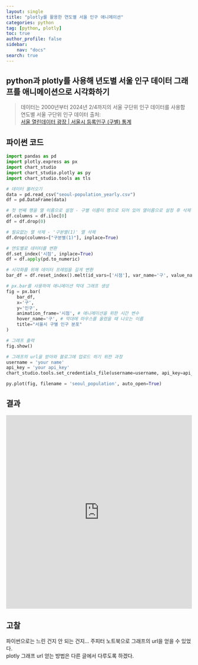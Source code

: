 ```yaml
---
layout: single
title: "plotly를 활용한 연도별 서울 인구 애니메이션"
categories: python
tag: [python, plotly]
toc: true
author_profile: false
sidebar:
    nav: "docs"
search: true
---
```


## python과 plotly를 사용해 년도별 서울 인구 데이터 그래프를 애니메이션으로 시각화하기
> 데이터는 2000년부터 2024년 2/4까지의 서울 구단위 인구 데이터를 사용함   
> 연도별 서울 구단위 인구 데이터 출처:     
> [서울 열린데이터 광장 | 서울시 등록인구 (구별) 통계](https://data.seoul.go.kr/dataList/419/S/2/datasetView.do)    

## 파이썬 코드   
```python
import pandas as pd
import plotly.express as px
import chart_studio
import chart_studio.plotly as py
import chart_studio.tools as tls

# 데이터 불러오기
data = pd.read_csv("seoul-population_yearly.csv")
df = pd.DataFrame(data)
```
```python
# 첫 번째 행을 열 이름으로 설정 - 구별 이름이 행으로 되어 있어 열이름으로 설정 후 삭제
df.columns = df.iloc[0]
df = df.drop(0)

# 필요없는 열 삭제 - '구분별(1)' 열 삭제
df.drop(columns=["구분별(1)"], inplace=True)

# 연도별로 데이터를 변환
df.set_index('시점', inplace=True)
df = df.apply(pd.to_numeric)
```

```python
# 시각화를 위해 데이터 프레임을 길게 변환
bar_df = df.reset_index().melt(id_vars=['시점'], var_name='구', value_name='인구')

# px.bar를 사용하여 애니메이션 막대 그래프 생성
fig = px.bar(
    bar_df,
    x='구',
    y='인구',
    animation_frame='시점', # 애니메이션을 위한 시간 변수
    hover_name='구', # 막대에 마우스를 올렸을 때 나오는 이름
    title="서울시 구별 인구 분포"
)

# 그래프 출력
fig.show()
```

```python
# 그래프의 url을 받아와 블로그에 업로드 하기 위한 과정
username = 'your name'
api_key = 'your api_key'
chart_studio.tools.set_credentials_file(username=username, api_key=api_key)

py.plot(fig, filename = 'seoul_population', auto_open=True)
```

## 결과    
<iframe id="igraph" scrolling="no" style="border:none;" seamless="seamless" src="https://plotly.com/~ryudoyeon/1/" height="525" width="100%"></iframe>

## 고찰   
파이썬으로는 느린 건지 안 되는 건지... 주피터 노트북으로 그래프의 url을 얻을 수 있었다.   
plotly 그래프 url 얻는 방법은 다른 글에서 다루도록 하겠다.   